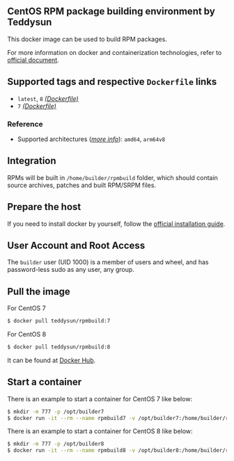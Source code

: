 ## CentOS RPM package building environment by Teddysun

This docker image can be used to build RPM packages.

For more information on docker and containerization technologies, refer to [official document][1].

## Supported tags and respective `Dockerfile` links

- `latest`, `8` [*(Dockerfile)*][2]
- `7` [*(Dockerfile)*][3]

### Reference

- Supported architectures ([*more info*][4]): `amd64`, `arm64v8`

## Integration

RPMs will be built in `/home/builder/rpmbuild` folder, which should contain source archives, patches and built RPM/SRPM files.

## Prepare the host

If you need to install docker by yourself, follow the [official installation guide][5].

## User Account and Root Access

The `builder` user (UID 1000) is a member of users and wheel, and has password-less sudo as any user, any group.

## Pull the image

For CentOS 7

```bash
$ docker pull teddysun/rpmbuild:7
```

For CentOS 8

```bash
$ docker pull teddysun/rpmbuild:8
```

It can be found at [Docker Hub][6].

## Start a container

There is an example to start a container for CentOS 7 like below:

```bash
$ mkdir -m 777 -p /opt/builder7
$ docker run -it --rm --name rpmbuild7 -v /opt/builder7:/home/builder/rpmbuild teddysun/rpmbuild:7
```

There is an example to start a container for CentOS 8 like below:

```bash
$ mkdir -m 777 -p /opt/builder8
$ docker run -it --rm --name rpmbuild8 -v /opt/builder8:/home/builder/rpmbuild teddysun/rpmbuild:8
```

[1]: https://docs.docker.com/
[2]: https://github.com/teddysun/across/blob/master/docker/rpmbuild/Dockerfile.centos8
[3]: https://github.com/teddysun/across/blob/master/docker/rpmbuild/Dockerfile.centos7
[4]: https://github.com/docker-library/official-images#architectures-other-than-amd64
[5]: https://docs.docker.com/install/
[6]: https://hub.docker.com/r/teddysun/rpmbuild/